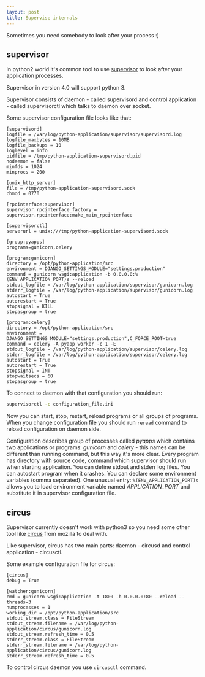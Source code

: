 ```yaml
---
layout: post
title: Supervise internals
---
```


Sometimes you need somebody to look after your process :)

## supervisor

In python2 world it\'s common tool to use [supervisor](https://github.com/Supervisor/supervisor) to look after your application processes.

Supervisor in version 4.0 will support python 3.

Supervisor consists of daemon - called supervisord and control application - called supervisorctl which talks to daemon over socket.

Some supervisor configuration file looks like that:

```
[supervisord]
logfile = /var/log/python-application/supervisor/supervisord.log
logfile_maxbytes = 10MB
logfile_backups = 10
loglevel = info
pidfile = /tmp/python-application-supervisord.pid
nodaemon = false
minfds = 1024
minprocs = 200

[unix_http_server]
file = /tmp/python-application-supervisord.sock
chmod = 0770

[rpcinterface:supervisor]
supervisor.rpcinterface_factory = supervisor.rpcinterface:make_main_rpcinterface

[supervisorctl]
serverurl = unix:///tmp/python-application-supervisord.sock

[group:pyapps]
programs=gunicorn,celery

[program:gunicorn]
directory = /opt/python-application/src
environment = DJANGO_SETTINGS_MODULE="settings.production"
command = gunicorn wsgi:application -b 0.0.0.0:%(ENV_APPLICATION_PORT)s --reload
stdout_logfile = /var/log/python-application/supervisor/gunicorn.log
stderr_logfile = /var/log/python-application/supervisor/gunicorn.log
autostart = True
autorestart = True
stopsignal = KILL
stopasgroup = true

[program:celery]
directory = /opt/python-application/src
environment = DJANGO_SETTINGS_MODULE="settings.production",C_FORCE_ROOT=true
command = celery -A pyapp worker -c 1 -E
stdout_logfile = /var/log/python-application/supervisor/celery.log
stderr_logfile = /var/log/python-application/supervisor/celery.log
autostart = True
autorestart = True
stopsignal = INT
stopwaitsecs = 60
stopasgroup = true
```

To connect to daemon with that configuration you should run:

```bash
supervisorctl -c configuration_file.ini
```

Now you can start, stop, restart, reload programs or all groups of programs.
When you change configuration file you should run `reread` command to reload configuration on daemon side.

Configuration describes group of processes called *pyapps* which contains two applications or programs: *gunicorn* and *celery* - this names can be different than running command, but this way it's more clear.
Every program has directory with source code, command which supervisor should run when starting application. You can define stdout and stderr log files. You can autostart program when it crashes. You can declare some environment variables (comma separated).
One unusual entry: `%(ENV_APPLICATION_PORT)s` allows you to load environment variable named *APPLICATION_PORT* and substitute it in supervisor configuration file.

## circus

Supervisor currently doesn\'t work with python3 so you need some other tool like [circus](https://github.com/circus-tent/circus) from mozilla to deal with.

Like supervisor, circus has two main parts: daemon - circusd and control application - circusctl.

Some example configuration file for circus:

```
[circus]
debug = True

[watcher:gunicorn]
cmd = gunicorn wsgi:application -t 1800 -b 0.0.0.0:80 --reload --threads=3
numprocesses = 1
working_dir = /opt/python-application/src
stdout_stream.class = FileStream
stdout_stream.filename = /var/log/python-application/circus/gunicorn.log
stdout_stream.refresh_time = 0.5
stderr_stream.class = FileStream
stderr_stream.filename = /var/log/python-application/circus/gunicorn.log
stderr_stream.refresh_time = 0.5
```

To control circus daemon you use `circusctl` command.